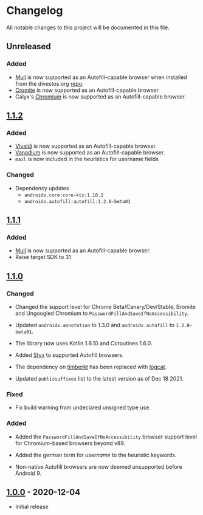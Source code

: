 # Changelog

All notable changes to this project will be documented in this file.

## Unreleased

### Added

- [Mull](https://divestos.org/pages/our_apps#mull) is now supported as an Autofill-capable browser when installed from the divestos.org [repo](https://divestos.org/fdroid/official/).
- [Cromite](https://github.com/uazo/cromite) is now supported as an Autofill-capable browser.
- Calyx's [Chromium](https://gitlab.com/CalyxOS/platform_external_calyx_chromium) is now supported as an Autofill-capable browser.

## [1.1.2]

### Added

- [Vivaldi](https://play.google.com/store/apps/details?id=com.vivaldi.browser) is now supported as an Autofill-capable browser.
- [Vanadium](https://github.com/GrapheneOS/Vanadium) is now supported as an Autofill-capable browser.
- `mail` is now included in the heuristics for username fields

### Changed

- Dependency updates
    - `androidx.core:core-ktx:1.10.1`
    - `androidx.autofill:autofill:1.2.0-beta01`

## [1.1.1]

### Added

- [Mull](https://f-droid.org/packages/us.spotco.fennec_dos/) is now supported as an Autofill-capable browser.
- Raise target SDK to 31 

## [1.1.0]

### Changed

- Changed the support level for Chrome Beta/Canary/Dev/Stable, Bromite and Ungoogled Chromium to `PasswordFillAndSaveIfNoAccessibility`.

- Updated `androidx.annotation` to 1.3.0 and `androidx.autofill` to `1.2.0-beta01`.

- The library now uses Kotlin 1.6.10 and Coroutines 1.6.0.

- Added [Styx](https://github.com/jamal2362/Styx) to supported Autofill browsers.

- The dependency on [timberkt](https://github.com/ajalt/timberkt) has been replaced with [logcat](https://github.com/square/logcat).

- Updated `publicsuffixes` list to the latest version as of Dec 18 2021.

### Fixed

- Fix build warning from undeclared unsigned type use.

### Added

- Added the `PasswordFillAndSaveIfNoAccessibility` browser support level for Chromium-based browsers beyond v89.

- Added the german term for _username_ to the heuristic keywords.

- Non-native Autofill browsers are now deemed unsupported before Android 9.

## [1.0.0] - 2020-12-04

- Initial release

[1.0.0]: https://github.com/android-password-store/Android-Password-Store/commits/autofill-parser-v1.0.0/autofill-parser

[1.1.0]: https://github.com/android-password-store/Android-Password-Store/commits/autofill-parser-v1.1.0/autofill-parser

[1.1.1]: https://github.com/android-password-store/Android-Password-Store/commits/autofill-parser-v1.1.1/autofill-parser

[1.1.2]: https://github.com/android-password-store/Android-Password-Store/commits/autofill-parser-v1.1.2/autofill-parser
